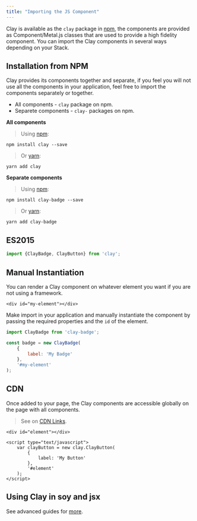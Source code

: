 ```yaml
---
title: "Importing the JS Component"
---
```


<article id="importing-the-js-component">

Clay is available as the `clay` package in [npm](https://www.npmjs.com/), the components are provided as Component/Metal.js classes that are used to provide a high fidelity component. You can import the Clay components in several ways depending on your Stack.

## Installation from NPM

Clay provides its components together and separate, if you feel you will not use all the components in your application, feel free to import the components separately or together.

* All components - `clay` package on npm.
* Separete components - `clay-` packages on npm.

**All components**

> Using [npm](https://www.npmjs.com/):

```shell
npm install clay --save
```

> Or [yarn](https://yarnpkg.com/lang/en/):

```shell
yarn add clay
```

**Separate components**

> Using [npm](https://www.npmjs.com/):

```shell
npm install clay-badge --save
```

> Or [yarn](https://yarnpkg.com/lang/en/):

```shell
yarn add clay-badge
```

## ES2015

```javascript
import {ClayBadge, ClayButton} from 'clay';
```

## Manual Instantiation

You can render a Clay component on whatever element you want if you are not using a framework.

```text/html
<div id="my-element"></div>
```

Make import in your application and manually instantiate the component by passing the required properties and the `id` of the element.

```javascript
import ClayBadge from 'clay-badge';

const badge = new ClayBadge(
    {
        label: 'My Badge'
    }, 
    '#my-element'
);
```

## CDN

Once added to your page, the Clay components are accessible globally on the page with all components.

> See on [CDN Links](/docs/getting_started/cdn-links.html).

```text/html
<div id="element"></div>

<script type="text/javascript">
    var clayButton = new clay.ClayButton(
        {
            label: 'My Button'
        }, 
        '#element'
    );
</script>
```

## Using Clay in soy and jsx

See advanced guides for [more](/docs/advanced_guides/using-js-components-with-metal.html).

</article>